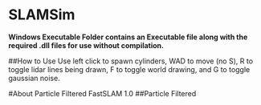 # SLAMSim

**Windows Executable Folder contains an Executable file along with the required .dll files for use without compilation.**

##How to Use
Use left click to spawn cylinders, WAD to move (no S), R to toggle lidar lines being drawn, F to toggle world drawing, and G to toggle gaussian noise. 

#About Particle Filtered FastSLAM 1.0
##Particle Filtered

